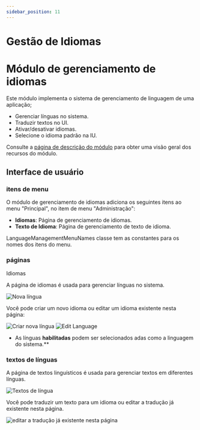 ```yaml
---
sidebar_position: 11
---
```


# Gestão de Idiomas

# Módulo de gerenciamento de idiomas
Este módulo implementa o sistema de gerenciamento de linguagem de uma aplicação;

- Gerenciar línguas no sistema.
- Traduzir textos no UI.
- Ativar/desativar idiomas.
- Selecione o idioma padrão na IU.

Consulte a [página de descrição do módulo](https://commercial.abp.io/modules/Volo.LanguageManagement "") para obter uma visão geral dos recursos do módulo.

## Interface de usuário
### itens de menu
O módulo de gerenciamento de idiomas adiciona os seguintes itens ao menu "Principal", no item de menu "Administração":

- **Idiomas**: Página de gerenciamento de idiomas.
- **Texto de Idioma**: Página de gerenciamento de texto de idioma.

LanguageManagementMenuNames classe tem as constantes para os nomes dos itens do menu.
### páginas
Idiomas

A página de idiomas é usada para gerenciar línguas no sistema.

![Nova língua](https://raaghustorageaccount.blob.core.windows.net/raaghu-docs/language.png)

Você pode criar um novo idioma ou editar um idioma existente nesta página:

![Criar nova língua](https://raaghustorageaccount.blob.core.windows.net/raaghu-docs/language-new.png) ![Edit Language](https://raaghustorageaccount.blob.core.windows.net/raaghu-docs/language-edit.png)

- As línguas **habilitadas** podem ser selecionados adas como a linguagem do sistema.**

### textos de línguas
A página de textos linguísticos é usada para gerenciar textos em diferentes línguas.

![Textos de língua](https://raaghustorageaccount.blob.core.windows.net/raaghu-docs/langauge-text.png)

Você pode traduzir um texto para um idioma ou editar a tradução já existente nesta página.

![editar a tradução já existente nesta página](https://raaghustorageaccount.blob.core.windows.net/raaghu-docs/language-text-edit.png)
